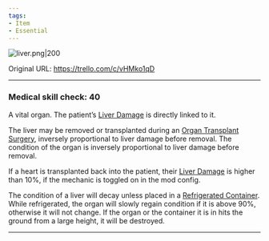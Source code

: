 ```yaml
---
tags:
- Item
- Essential
---
```


![liver.png\|200](/Items/Liver%20Transplant%20-%20Attachments/680728d18be9f63619eb39c0.png)

Original URL: https://trello.com/c/vHMko1qD

---

### Medical skill check: 40

A vital organ. The patient’s [Liver Damage](../Torso/Liver%20Damage.md) is directly linked to it.

The liver may be removed or transplanted during an [Organ Transplant Surgery](../Procedures/Organ%20Transplant%20Surgery.md), inversely proportional to liver damage before removal. The condition of the organ is inversely proportional to liver damage before removal.

If a heart is transplanted back into the patient, their [Liver Damage](../Torso/Liver%20Damage.md) is higher than 10%, if the mechanic is toggled on in the mod config.

The condition of a liver will decay unless placed in a [Refrigerated Container](Refrigerated%20Container.md). While refrigerated, the organ will slowly regain condition if it is above 90%, otherwise it will not change. If the organ or the container it is in hits the ground from a large height, it will be destroyed.

---


